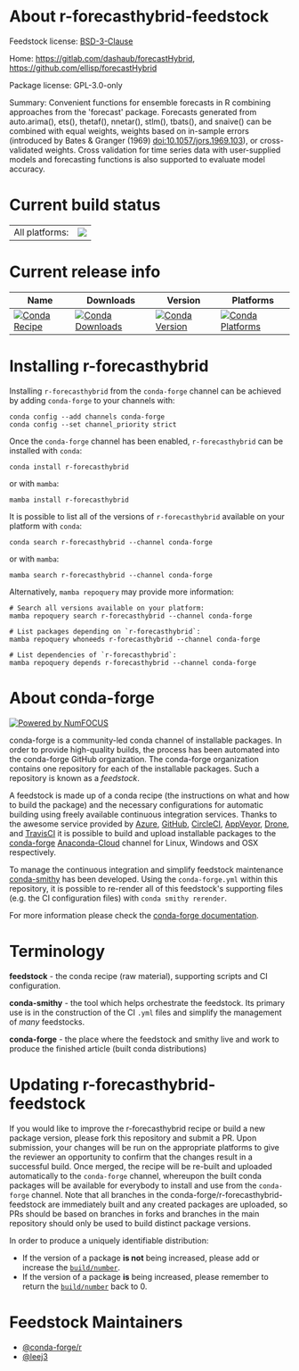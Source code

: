 About r-forecasthybrid-feedstock
================================

Feedstock license: [BSD-3-Clause](https://github.com/conda-forge/r-forecasthybrid-feedstock/blob/main/LICENSE.txt)

Home: https://gitlab.com/dashaub/forecastHybrid, https://github.com/ellisp/forecastHybrid

Package license: GPL-3.0-only

Summary: Convenient functions for ensemble forecasts in R combining approaches from the 'forecast' package. Forecasts generated from auto.arima(), ets(), thetaf(), nnetar(), stlm(), tbats(), and snaive() can be combined with equal weights, weights based on in-sample errors (introduced by Bates & Granger (1969) <doi:10.1057/jors.1969.103>), or cross-validated weights. Cross validation for time series data with user-supplied models and forecasting functions is also supported to evaluate model accuracy.

Current build status
====================


<table><tr><td>All platforms:</td>
    <td>
      <a href="https://dev.azure.com/conda-forge/feedstock-builds/_build/latest?definitionId=17777&branchName=main">
        <img src="https://dev.azure.com/conda-forge/feedstock-builds/_apis/build/status/r-forecasthybrid-feedstock?branchName=main">
      </a>
    </td>
  </tr>
</table>

Current release info
====================

| Name | Downloads | Version | Platforms |
| --- | --- | --- | --- |
| [![Conda Recipe](https://img.shields.io/badge/recipe-r--forecasthybrid-green.svg)](https://anaconda.org/conda-forge/r-forecasthybrid) | [![Conda Downloads](https://img.shields.io/conda/dn/conda-forge/r-forecasthybrid.svg)](https://anaconda.org/conda-forge/r-forecasthybrid) | [![Conda Version](https://img.shields.io/conda/vn/conda-forge/r-forecasthybrid.svg)](https://anaconda.org/conda-forge/r-forecasthybrid) | [![Conda Platforms](https://img.shields.io/conda/pn/conda-forge/r-forecasthybrid.svg)](https://anaconda.org/conda-forge/r-forecasthybrid) |

Installing r-forecasthybrid
===========================

Installing `r-forecasthybrid` from the `conda-forge` channel can be achieved by adding `conda-forge` to your channels with:

```
conda config --add channels conda-forge
conda config --set channel_priority strict
```

Once the `conda-forge` channel has been enabled, `r-forecasthybrid` can be installed with `conda`:

```
conda install r-forecasthybrid
```

or with `mamba`:

```
mamba install r-forecasthybrid
```

It is possible to list all of the versions of `r-forecasthybrid` available on your platform with `conda`:

```
conda search r-forecasthybrid --channel conda-forge
```

or with `mamba`:

```
mamba search r-forecasthybrid --channel conda-forge
```

Alternatively, `mamba repoquery` may provide more information:

```
# Search all versions available on your platform:
mamba repoquery search r-forecasthybrid --channel conda-forge

# List packages depending on `r-forecasthybrid`:
mamba repoquery whoneeds r-forecasthybrid --channel conda-forge

# List dependencies of `r-forecasthybrid`:
mamba repoquery depends r-forecasthybrid --channel conda-forge
```


About conda-forge
=================

[![Powered by
NumFOCUS](https://img.shields.io/badge/powered%20by-NumFOCUS-orange.svg?style=flat&colorA=E1523D&colorB=007D8A)](https://numfocus.org)

conda-forge is a community-led conda channel of installable packages.
In order to provide high-quality builds, the process has been automated into the
conda-forge GitHub organization. The conda-forge organization contains one repository
for each of the installable packages. Such a repository is known as a *feedstock*.

A feedstock is made up of a conda recipe (the instructions on what and how to build
the package) and the necessary configurations for automatic building using freely
available continuous integration services. Thanks to the awesome service provided by
[Azure](https://azure.microsoft.com/en-us/services/devops/), [GitHub](https://github.com/),
[CircleCI](https://circleci.com/), [AppVeyor](https://www.appveyor.com/),
[Drone](https://cloud.drone.io/welcome), and [TravisCI](https://travis-ci.com/)
it is possible to build and upload installable packages to the
[conda-forge](https://anaconda.org/conda-forge) [Anaconda-Cloud](https://anaconda.org/)
channel for Linux, Windows and OSX respectively.

To manage the continuous integration and simplify feedstock maintenance
[conda-smithy](https://github.com/conda-forge/conda-smithy) has been developed.
Using the ``conda-forge.yml`` within this repository, it is possible to re-render all of
this feedstock's supporting files (e.g. the CI configuration files) with ``conda smithy rerender``.

For more information please check the [conda-forge documentation](https://conda-forge.org/docs/).

Terminology
===========

**feedstock** - the conda recipe (raw material), supporting scripts and CI configuration.

**conda-smithy** - the tool which helps orchestrate the feedstock.
                   Its primary use is in the construction of the CI ``.yml`` files
                   and simplify the management of *many* feedstocks.

**conda-forge** - the place where the feedstock and smithy live and work to
                  produce the finished article (built conda distributions)


Updating r-forecasthybrid-feedstock
===================================

If you would like to improve the r-forecasthybrid recipe or build a new
package version, please fork this repository and submit a PR. Upon submission,
your changes will be run on the appropriate platforms to give the reviewer an
opportunity to confirm that the changes result in a successful build. Once
merged, the recipe will be re-built and uploaded automatically to the
`conda-forge` channel, whereupon the built conda packages will be available for
everybody to install and use from the `conda-forge` channel.
Note that all branches in the conda-forge/r-forecasthybrid-feedstock are
immediately built and any created packages are uploaded, so PRs should be based
on branches in forks and branches in the main repository should only be used to
build distinct package versions.

In order to produce a uniquely identifiable distribution:
 * If the version of a package **is not** being increased, please add or increase
   the [``build/number``](https://docs.conda.io/projects/conda-build/en/latest/resources/define-metadata.html#build-number-and-string).
 * If the version of a package **is** being increased, please remember to return
   the [``build/number``](https://docs.conda.io/projects/conda-build/en/latest/resources/define-metadata.html#build-number-and-string)
   back to 0.

Feedstock Maintainers
=====================

* [@conda-forge/r](https://github.com/conda-forge/r/)
* [@leej3](https://github.com/leej3/)

